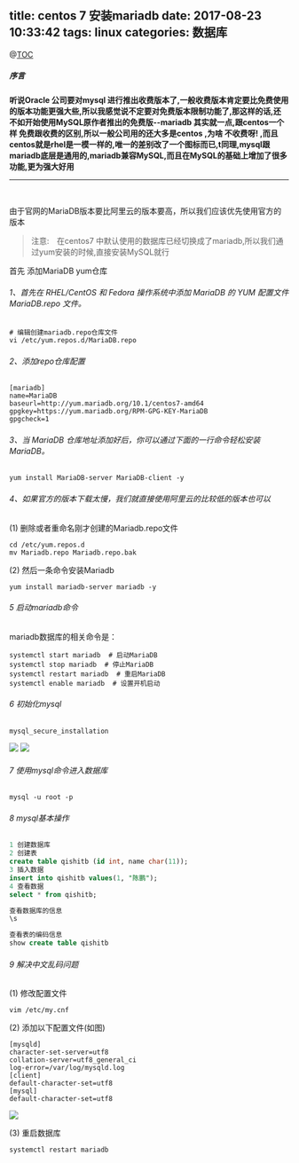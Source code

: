 title: centos 7 安装mariadb
date: 2017-08-23 10:33:42
tags: linux
categories: 数据库
---
<!-- more -->


@[TOC](Centos安装MariaDB)

##### 序言
**听说Oracle 公司要对mysql 进行推出收费版本了,一般收费版本肯定要比免费使用的版本功能更强大些,所以我感觉说不定要对免费版本限制功能了,那这样的话,还不如开始使用MySQL原作者推出的免费版--mariadb
其实就一点,跟centos一个样  免费跟收费的区别,所以一般公司用的还大多是centos  ,为啥 不收费呀!  ,而且centos就是rhel是一模一样的,唯一的差别改了一个图标而已,t同理,mysql跟mariadb底层是通用的,mariadb兼容MySQL,而且在MySQL的基础上增加了很多功能,更为强大好用**

---
&nbsp; 




  由于官网的MariaDB版本要比阿里云的版本要高，所以我们应该优先使用官方的版本
> 注意:　在centos7 中默认使用的数据库已经切换成了mariadb,所以我们通过yum安装的时候,直接安装MySQL就行

首先 添加MariaDB yum仓库

###### 1、首先在 RHEL/CentOS 和 Fedora 操作系统中添加 MariaDB 的 YUM 配置文件 MariaDB.repo 文件。
```shell
# 编辑创建mariadb.repo仓库文件
vi /etc/yum.repos.d/MariaDB.repo
```
###### 2、添加repo仓库配置

```shell
[mariadb]
name=MariaDB
baseurl=http://yum.mariadb.org/10.1/centos7-amd64
gpgkey=https://yum.mariadb.org/RPM-GPG-KEY-MariaDB
gpgcheck=1
```

###### 3、当 MariaDB 仓库地址添加好后，你可以通过下面的一行命令轻松安装 MariaDB。

```shell
yum install MariaDB-server MariaDB-client -y
```

###### 4、如果官方的版本下载太慢，我们就直接使用阿里云的比较低的版本也可以

(1) 删除或者重命名刚才创建的Mariadb.repo文件
```shell
cd /etc/yum.repos.d
mv Mariadb.repo Mariadb.repo.bak
```
(2) 然后一条命令安装Mariadb
```shell
yum install mariadb-server mariadb -y
```

###### 5  启动mariadb命令

mariadb数据库的相关命令是：
```sehll
systemctl start mariadb  # 启动MariaDB
systemctl stop mariadb  # 停止MariaDB
systemctl restart mariadb  # 重启MariaDB
systemctl enable mariadb  # 设置开机启动
```

###### 6 初始化mysql

```shell
mysql_secure_installation
```

![](https://imgconvert.csdnimg.cn/aHR0cHM6Ly9yYXcuZ2l0aHVidXNlcmNvbnRlbnQuY29tL2NoZW5sdXpob25nMTUwMzk0L2ltZy9tYXN0ZXIvMTIzLnBuZw)
![](https://imgconvert.csdnimg.cn/aHR0cHM6Ly9yYXcuZ2l0aHVidXNlcmNvbnRlbnQuY29tL2NoZW5sdXpob25nMTUwMzk0L2ltZy9tYXN0ZXIvMi5wbmc)

###### 7 使用mysql命令进入数据库

```shell
mysql -u root -p
```

###### 8 mysql基本操作

```sql
1 创建数据库
2 创建表
create table qishitb (id int, name char(11));
3 插入数据
insert into qishitb values(1, "陈鹏");
4 查看数据
select * from qishitb;
```

```sql
查看数据库的信息
\s

查看表的编码信息
show create table qishitb
```

###### 9 解决中文乱码问题

(1)  修改配置文件

```sehll
vim /etc/my.cnf
```

(2) 添加以下配置文件(如图)

```sehll
[mysqld]
character-set-server=utf8
collation-server=utf8_general_ci
log-error=/var/log/mysqld.log
[client]
default-character-set=utf8
[mysql]
default-character-set=utf8
```

![](https://imgconvert.csdnimg.cn/aHR0cHM6Ly9yYXcuZ2l0aHVidXNlcmNvbnRlbnQuY29tL2NoZW5sdXpob25nMTUwMzk0L2ltZy9tYXN0ZXIvZGF5OTQucG5n)

(3)  重启数据库
```shell
systemctl restart mariadb
```

 


